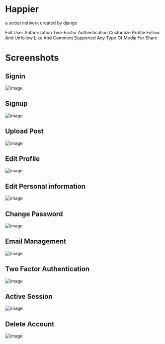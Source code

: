 # Happier
a social network created by django

Full User Authorization
Two-Factor Authentication
Customize Profile
Follow And Unfollow
Like And Comment
Supported Any Type Of Media For Share


# Screenshots

## Signin
![image](https://github.com/rzashakeri/Happier/assets/62311769/3903babe-d82e-4ba0-9c0a-5ec5ab322c95)


## Signup
![image](https://github.com/rzashakeri/Happier/assets/62311769/373ab879-046d-4ccf-b8f5-339470413bb4)


## Upload Post
![image](https://github.com/rzashakeri/Happier/assets/62311769/fbda7017-f3c6-4f66-8736-042cf67ae23c)


## Edit Profile
![image](https://github.com/rzashakeri/Happier/assets/62311769/cb44f185-e440-493c-a19d-6437c228f7d2)


## Edit Personal information 
![image](https://github.com/rzashakeri/Happier/assets/62311769/63169e29-32ba-47a9-a507-003a1df7ae65)


## Change Password 
![image](https://github.com/rzashakeri/Happier/assets/62311769/d3591bb1-fa36-491f-8e5e-2b883fda5108)

## Email Management 
![image](https://github.com/rzashakeri/Happier/assets/62311769/637ce473-57cf-4bef-883a-99eb16077ae1)

## Two Factor Authentication 
![image](https://github.com/rzashakeri/Happier/assets/62311769/1fa34bcf-7c9c-4bb7-908b-7f9fda4d773c)

## Active Session 
![image](https://github.com/rzashakeri/Happier/assets/62311769/343d69d3-5172-487b-b877-0fd48d9e2ba8)

## Delete Account 
![image](https://github.com/rzashakeri/Happier/assets/62311769/c92a890e-7f50-417d-88b1-b5dd965a6bd7)






